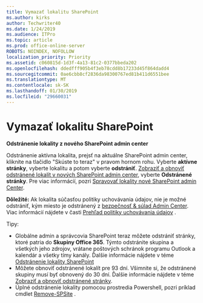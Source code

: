 ```yaml
---
title: Vymazať lokalitu SharePoint
ms.author: kirks
author: Techwriter40
ms.date: 1/24/2019
ms.audience: ITPro
ms.topic: article
ms.prod: office-online-server
ROBOTS: NOINDEX, NOFOLLOW
localization_priority: Priority
ms.assetid: c060815d-1d3f-4a13-81c2-0377bbeda202
ms.openlocfilehash: ddedfff905b4f3eb78cdd8b17233d45f864dadd4
ms.sourcegitcommit: 0ae6cbb8cf2836da98300767ed81b411d6551bee
ms.translationtype: MT
ms.contentlocale: sk-SK
ms.lasthandoff: 01/30/2019
ms.locfileid: "29660031"
---
```

# <a name="delete-a-sharepoint-site"></a>Vymazať lokalitu SharePoint
 **Odstránenie lokality z nového SharePoint admin center**
  
Odstránenie aktívna lokalita, prejsť na aktuálne SharePoint admin center, kliknite na tlačidlo "Skúste to teraz" v pravom hornom rohu. Vyberte **aktívne stránky**, vyberte lokalitu a potom vyberte **odstrániť**. [Zobraziť a obnoviť odstránené lokalít v nových SharePoint admin center](https://docs.microsoft.com/sharepoint/view-and-restore-deleted-sites-in-new-admin-center), vyberte **Odstránené stránky**. Pre viac informácií, pozri [Spravovať lokality nové SharePoint admin Center](https://docs.microsoft.com/sharepoint/manage-sites-in-new-admin-center).
  
**Dôležité:** Ak lokalita súčasťou politiky uchovávania údajov, nie je možné odstrániť, kým miesto je odstránený z [bezpečnosť &amp; súlad Admin Center](https://protection.office.com/?rfr=AdminCenter#/homepage). Viac informácií nájdete v časti [Prehľad politiky uchovávania údajov](https://docs.microsoft.com/office365/securitycompliance/retention-policies#content-in-onedrive-accounts-and-sharepoint-sites) . 
  
Tipy:
- Globálne admin a správcovia SharePoint teraz môžete odstrániť stránky, ktoré patria do **Skupiny Office 365**. Týmto odstránite skupina a všetkých jeho zdrojov, vrátane poštových schránok programu Outlook a kalendár a všetky tímy kanály. Ďalšie informácie nájdete v téme [Odstránenie lokality SharePoint](https://docs.microsoft.com/sharepoint/manage-sites-in-new-admin-center#delete-a-site)
- Môžete obnoviť odstránené lokalít pre 93 dní. Všimnite si, že odstránené skupiny musí byť obnovený do 30 dní. Ďalšie informácie nájdete v téme [Zobraziť a obnoviť odstránené stránky](https://docs.microsoft.com/sharepoint/view-and-restore-deleted-sites-in-new-admin-center).
- Úplné odstránenie lokality pomocou prostredia Powershell, pozri príklad cmdlet [Remove-SPSite](https://docs.microsoft.com/powershell/module/sharepoint-server/remove-spsite?view=sharepoint-ps) . 
  

